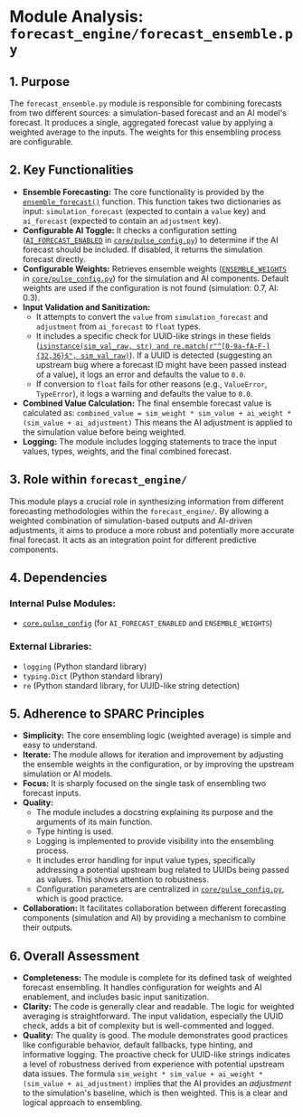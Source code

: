 # Module Analysis: `forecast_engine/forecast_ensemble.py`

## 1. Purpose

The `forecast_ensemble.py` module is responsible for combining forecasts from two different sources: a simulation-based forecast and an AI model's forecast. It produces a single, aggregated forecast value by applying a weighted average to the inputs. The weights for this ensembling process are configurable.

## 2. Key Functionalities

*   **Ensemble Forecasting:** The core functionality is provided by the [`ensemble_forecast()`](../../forecast_engine/forecast_ensemble.py:15) function. This function takes two dictionaries as input: `simulation_forecast` (expected to contain a `value` key) and `ai_forecast` (expected to contain an `adjustment` key).
*   **Configurable AI Toggle:** It checks a configuration setting ([`AI_FORECAST_ENABLED`](../../core/pulse_config.py) in [`core/pulse_config.py`](../../core/pulse_config.py)) to determine if the AI forecast should be included. If disabled, it returns the simulation forecast directly.
*   **Configurable Weights:** Retrieves ensemble weights ([`ENSEMBLE_WEIGHTS`](../../core/pulse_config.py) in [`core/pulse_config.py`](../../core/pulse_config.py)) for the simulation and AI components. Default weights are used if the configuration is not found (simulation: 0.7, AI: 0.3).
*   **Input Validation and Sanitization:**
    *   It attempts to convert the `value` from `simulation_forecast` and `adjustment` from `ai_forecast` to `float` types.
    *   It includes a specific check for UUID-like strings in these fields ([`isinstance(sim_val_raw, str) and re.match(r"^[0-9a-fA-F-]{32,36}$", sim_val_raw)`](../../forecast_engine/forecast_ensemble.py:49)). If a UUID is detected (suggesting an upstream bug where a forecast ID might have been passed instead of a value), it logs an error and defaults the value to `0.0`.
    *   If conversion to `float` fails for other reasons (e.g., `ValueError`, `TypeError`), it logs a warning and defaults the value to `0.0`.
*   **Combined Value Calculation:** The final ensemble forecast value is calculated as:
    `combined_value = sim_weight * sim_value + ai_weight * (sim_value + ai_adjustment)`
    This means the AI adjustment is applied to the simulation value before being weighted.
*   **Logging:** The module includes logging statements to trace the input values, types, weights, and the final combined forecast.

## 3. Role within `forecast_engine/`

This module plays a crucial role in synthesizing information from different forecasting methodologies within the `forecast_engine/`. By allowing a weighted combination of simulation-based outputs and AI-driven adjustments, it aims to produce a more robust and potentially more accurate final forecast. It acts as an integration point for different predictive components.

## 4. Dependencies

### Internal Pulse Modules:
*   [`core.pulse_config`](../../core/pulse_config.py) (for `AI_FORECAST_ENABLED` and `ENSEMBLE_WEIGHTS`)

### External Libraries:
*   `logging` (Python standard library)
*   `typing.Dict` (Python standard library)
*   `re` (Python standard library, for UUID-like string detection)

## 5. Adherence to SPARC Principles

*   **Simplicity:** The core ensembling logic (weighted average) is simple and easy to understand.
*   **Iterate:** The module allows for iteration and improvement by adjusting the ensemble weights in the configuration, or by improving the upstream simulation or AI models.
*   **Focus:** It is sharply focused on the single task of ensembling two forecast inputs.
*   **Quality:**
    *   The module includes a docstring explaining its purpose and the arguments of its main function.
    *   Type hinting is used.
    *   Logging is implemented to provide visibility into the ensembling process.
    *   It includes error handling for input value types, specifically addressing a potential upstream bug related to UUIDs being passed as values. This shows attention to robustness.
    *   Configuration parameters are centralized in [`core/pulse_config.py`](../../core/pulse_config.py), which is good practice.
*   **Collaboration:** It facilitates collaboration between different forecasting components (simulation and AI) by providing a mechanism to combine their outputs.

## 6. Overall Assessment

*   **Completeness:** The module is complete for its defined task of weighted forecast ensembling. It handles configuration for weights and AI enablement, and includes basic input sanitization.
*   **Clarity:** The code is generally clear and readable. The logic for weighted averaging is straightforward. The input validation, especially the UUID check, adds a bit of complexity but is well-commented and logged.
*   **Quality:** The quality is good. The module demonstrates good practices like configurable behavior, default fallbacks, type hinting, and informative logging. The proactive check for UUID-like strings indicates a level of robustness derived from experience with potential upstream data issues. The formula `sim_weight * sim_value + ai_weight * (sim_value + ai_adjustment)` implies that the AI provides an *adjustment* to the simulation's baseline, which is then weighted. This is a clear and logical approach to ensembling.